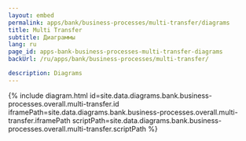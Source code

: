 ```yaml
---
layout: embed
permalink: apps/bank/business-processes/multi-transfer/diagrams
title: Multi Transfer
subtitle: Диаграммы
lang: ru
page_id: apps-bank-business-processes-multi-transfer-diagrams
backUrl: /ru/apps/bank/business-processes/multi-transfer/

description: Diagrams
---
```

{% include diagram.html id=site.data.diagrams.bank.business-processes.overall.multi-transfer.id iframePath=site.data.diagrams.bank.business-processes.overall.multi-transfer.iframePath scriptPath=site.data.diagrams.bank.business-processes.overall.multi-transfer.scriptPath %}